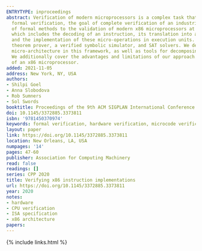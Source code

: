 ```yaml
---
ENTRYTYPE: inproceedings
abstract: Verification of modern microprocessors is a complex task that requires a substantial allocation of resources. Despite significant progress in
  formal verification, the goal of complete verification of an industrial design has not been achieved. In this paper, we describe a current contribution
  of formal methods to the validation of modern x86 microprocessors at Centaur Technology. We focus on proving correctness of instruction implementations,
  which includes the decoding of an instruction, its translation into a sequence of micro-operations, any subsequent execution of traps to microcode ROM,
  and the implementation of these micro-operations in execution units. All these tasks are performed within one verification framework, which includes a
  theorem prover, a verified symbolic simulator, and SAT solvers. We describe the work of defining the needed formal models for both the architecture and
  micro-architecture in this framework, as well as tools for decomposing the requisite properties into smaller lemmas which can be automatically checked.
  We additionally cover the advantages and limitations of our approach. To our knowledge, there are no similar results in the verification of implementations
  of an x86 microprocessor.
added: 2021-11-05
address: New York, NY, USA
authors:
- Shilpi Goel
- Anna Slobodova
- Rob Sumners
- Sol Swords
booktitle: Proceedings of the 9th ACM SIGPLAN International Conference on Certified Programs and Proofs
doi: 10.1145/3372885.3373811
isbn: '9781450370974'
keywords: formal verification, hardware verification, microcode verification, x86 ISA, ACL2
layout: paper
link: https://doi.org/10.1145/3372885.3373811
location: New Orleans, LA, USA
numpages: '14'
pages: 47-60
publisher: Association for Computing Machinery
read: false
readings: []
series: CPP 2020
title: Verifying x86 instruction implementations
url: https://doi.org/10.1145/3372885.3373811
year: 2020
notes:
- hardware
- CPU verification
- ISA specification
- x86 architecture
papers:
---
```

{% include links.html %}
